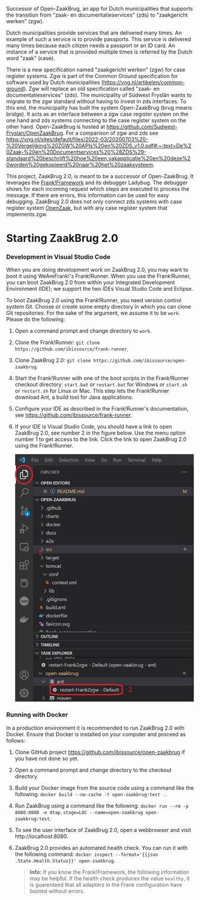 Successor of Open-ZaakBrug, an app for Dutch municipalities that supports the transition from "zaak- en documentatieservices" (zds) to "zaakgericht werken" (zgw).

Dutch municipalities provide services that are delivered many times. An example of such a service is to provide passports. This service is delivered many times because each citizen needs a passport or an ID card. An instance of a service that is provided multiple times is referred by the Dutch word "zaak" (case).

There is a new specification named "zaakgericht werken" (zgw) for case register systems. Zgw is part of the Common Ground specification for software used by Dutch municipalities (https://vng.nl/artikelen/common-ground). Zgw will replace an old specification called "zaak- en documentatieservices" (zds). The municipality of Súdwest Fryslân wants to migrate to the zgw standard without having to invest in zds interfaces. To this end, the municipality has built the system Open-ZaakBrug (brug means bridge). It acts as an interface between a zgw case register system on the one hand and zds systems connecting to the case register system on the other hand. Open-ZaakBrug is hosted at https://github.com/Sudwest-Fryslan/OpenZaakBrug. For a comparison of zgw and zds see https://vng.nl/sites/default/files/2022-03/20200703%20-%20Vergelijking%20ZGW%20APIs%20en%20ZDS_v1.0.pdf#:~:text=De%20Zaak-%20en%20Documentservices%20%28ZDS%29-standaard%20beschrijft%20hoe%20een,vakapplicatie%20en%20deze%20worden%20gekopieerd%20naar%20het%20zaaksysteem.

This project, ZaakBrug 2.0, is meant to be a successor of Open-ZaakBrug. It leverages the [Frank!Framework](https://wearefrank.nl/en/framework) and its debugger Ladybug. The debugger shows for each incoming request which steps are executed to process the message. If there are errors, this information can be used for easy debugging. ZaakBrug 2.0 does not only connect zds systems with case register system [OpenZaak](https://openzaak.org/en), but with any case register system that implements zgw.

# Starting ZaakBrug 2.0

### Development in Visual Studio Code

When you are doing development work on ZaakBrug 2.0, you may want to boot it using WeAreFrank!'s Frank!Runner. When you use the Frank!Runner, you can boot ZaakBrug 2.0 from within your Integrated Development Environment (IDE); we support the two IDEs Visual Studio Code and Eclipse.

To boot ZaakBrug 2.0 using the Frank!Runner, you need version control system Git. Choose or create some empty directory in which you can clone Git repositories. For the sake of the argument, we assume it to be `work`. Please do the following:

1. Open a command prompt and change directory to `work`.
1. Clone the Frank!Runner: `git clone https://github.com/ibissource/frank-runner`.
1. Clone ZaakBrug 2.0: `git clone https://github.com/ibissource/open-zaakbrug`.
1. Start the Frank!Runner with one of the boot scripts in the Frank!Runner checkout directory: `start.bat` or `restart.bat` for Windows or `start.sh` or `restart.sh` for Linux or Mac. This step lets the Frank!Runner download Ant, a build tool for Java applications.
1. Configure your IDE as described in the Frank!Runner's documentation, see https://github.com/ibissource/frank-runner.
1. If your IDE is Visual Studio Code, you should have a link to open ZaakBrug 2.0, see number 2 in the figure below. Use the menu option number 1 to get access to the link. Click the link to open ZaakBrug 2.0 using the Frank!Runner.

   ![antJobVsCode.jpg](/docs/picturesReadme/antJobVsCode.jpg)

### Running with Docker

In a production environment it is recommended to run ZaakBrug 2.0 with Docker. Ensure that Docker is installed on your computer and proceed as follows:

1. Clone GitHub project https://github.com/ibissource/open-zaakbrug if you have not done so yet.
1. Open a command prompt and change directory to the checkout directory.
1. Build your Docker image from the source code using a command like the following: `docker build --no-cache -t open-zaakbrug:test .`.
1. Run ZaakBrug using a command like the following: `docker run --rm -p 8080:8080 -e dtap.stage=LOC --name=open-zaakbrug open-zaakbrug:test`.
1. To see the user interface of ZaakBrug 2.0, open a webbrowser and visit http://localhost:8080.
1. ZaakBrug 2.0 provides an automated health check. You can run it with the following command: `docker inspect --format='{{json .State.Health.Status}}' open-zaakbrug`.

   > **Info:** If you know the Frank!Framework, the following information may be helpful. If the health check produces the value `healthy`, it is guarenteed that all adapters in the Frank configuration have booted without errors.